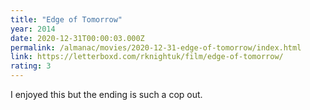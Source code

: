 ```yaml
---
title: "Edge of Tomorrow"
year: 2014
date: 2020-12-31T00:00:03.000Z
permalink: /almanac/movies/2020-12-31-edge-of-tomorrow/index.html
link: https://letterboxd.com/rknightuk/film/edge-of-tomorrow/
rating: 3
---
```


I enjoyed this but the ending is such a cop out.